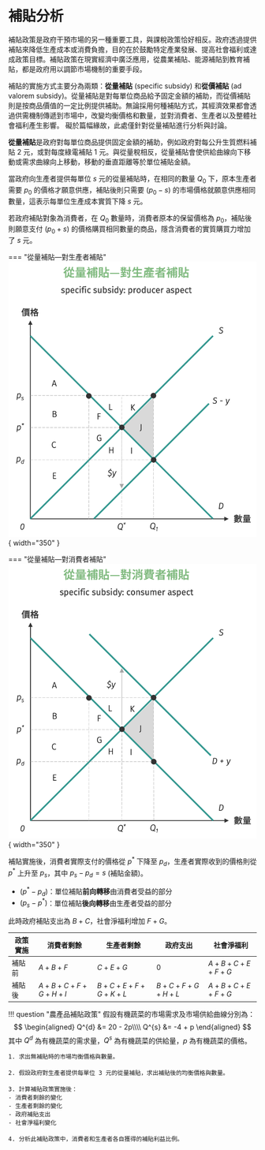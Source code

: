 # 補貼分析

補貼政策是政府干預市場的另一種重要工具，與課稅政策恰好相反。政府透過提供補貼來降低生產成本或消費負擔，目的在於鼓勵特定產業發展、提高社會福利或達成政策目標。補貼政策在現實經濟中廣泛應用，從農業補貼、能源補貼到教育補貼，都是政府用以調節市場機制的重要手段。

補貼的實施方式主要分為兩類：**從量補貼** (specific subsidy) 和**從價補貼** (ad valorem subsidy)。從量補貼是對每單位商品給予固定金額的補助，而從價補貼則是按商品價值的一定比例提供補助。無論採用何種補貼方式，其經濟效果都會透過供需機制傳遞到市場中，改變均衡價格和數量，並對消費者、生產者以及整體社會福利產生影響。
礙於篇幅緣故，此處僅針對從量補貼進行分析與討論。

**從量補貼**是政府對每單位商品提供固定金額的補助，例如政府對每公升生質燃料補貼 2 元，或對每度綠電補貼 1 元。與從量稅相反，從量補貼會使供給曲線向下移動或需求曲線向上移動，移動的垂直距離等於單位補貼金額。

當政府向生產者提供每單位 $s$ 元的從量補貼時，在相同的數量 $Q_0$ 下，原本生產者需要 $p_0$ 的價格才願意供應，補貼後則只需要 $(p_0 - s)$ 的市場價格就願意供應相同數量，這表示每單位生產成本實質下降 $s$ 元。

若政府補貼對象為消費者，在 $Q_0$ 數量時，消費者原本的保留價格為 $p_0$，補貼後則願意支付 $(p_0 + s)$ 的價格購買相同數量的商品，隱含消費者的實質購買力增加了 $s$ 元。

=== "從量補貼—對生產者補貼"
    ![從量補貼—對生產者補貼](images/從量補貼—對生產者補貼.png){ width="350" }

=== "從量補貼—對消費者補貼"
    ![從量補貼—對消費者補貼](images/從量補貼—對消費者補貼.png){ width="350" }

補貼實施後，消費者實際支付的價格從 $p^*$ 下降至 $p_d$，生產者實際收到的價格則從 $p^*$ 上升至 $p_s$，其中 $p_s - p_d = s$ (補貼金額)。

- $(p^* - p_d)$：單位補貼**前向轉移**由消費者受益的部分
- $(p_s - p^*)$：單位補貼**後向轉移**由生產者受益的部分

此時政府補貼支出為 $B + C$，社會淨福利增加 $F + G$。

| 政策實施 | 消費者剩餘 | 生產者剩餘 | 政府支出 | 社會淨福利 |
|----------|-----------|-----------|----------|------------|
| 補貼前 | $A + B + F$ | $C + E + G$ | 0 | $A + B + C + E + F + G$ |
| 補貼後 | $A + B + C + F + G + H + I$ | $B + C + E + F + G + K + L$ | $B + C + F + G + H + L$ | $A + B + C + E + F + G$ |

!!! question "農產品補貼政策"
    假設有機蔬菜的市場需求及市場供給曲線分別為：
    $$
    \begin{aligned}
    Q^{d} &= 20 - 2p\\\\
    Q^{s} &= -4 + p
    \end{aligned}
    $$
    其中 $Q^{d}$ 為有機蔬菜的需求量，$Q^{s}$ 為有機蔬菜的供給量，$p$ 為有機蔬菜的價格。

    1. 求出無補貼時的市場均衡價格與數量。

    2. 假設政府對生產者提供每單位 3 元的從量補貼，求出補貼後的均衡價格與數量。

    3. 計算補貼政策實施後：
    - 消費者剩餘的變化
    - 生產者剩餘的變化
    - 政府補貼支出
    - 社會淨福利變化

    4. 分析此補貼政策中，消費者和生產者各自獲得的補貼利益比例。